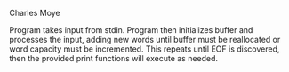 Charles Moye

Program takes input from stdin. Program then initializes buffer and processes the input, adding
new words until buffer must be reallocated or word capacity must be incremented. This repeats 
until EOF is discovered, then the provided print functions will execute as needed. 
